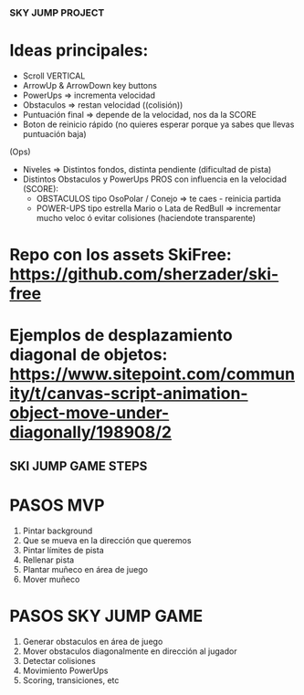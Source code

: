 ### SKY JUMP PROJECT ###

# Ideas principales:
- Scroll VERTICAL
- ArrowUp & ArrowDown key buttons
- PowerUps => incrementa velocidad
- Obstaculos => restan velocidad ((colisión))
- Puntuación final => depende de la velocidad, nos da la SCORE
- Boton de reinicio rápido (no quieres esperar porque ya sabes que llevas puntuación baja)

(Ops)
- Niveles => Distintos fondos, distinta pendiente (dificultad de pista)
- Distintos Obstaculos y PowerUps PROS con influencia en la velocidad (SCORE):
    - OBSTACULOS tipo OsoPolar / Conejo => te caes - reinicia partida
    - POWER-UPS tipo estrella Mario o Lata de RedBull => incrementar mucho veloc ó evitar colisiones (haciendote transparente)

# Repo con los assets SkiFree: https://github.com/sherzader/ski-free


# Ejemplos de desplazamiento diagonal de objetos: https://www.sitepoint.com/community/t/canvas-script-animation-object-move-under-diagonally/198908/2




## SKI JUMP GAME STEPS ##

# PASOS MVP

1. Pintar background
2. Que se mueva en la dirección que queremos
3. Pintar límites de pista
4. Rellenar pista
5. Plantar muñeco en área de juego
6. Mover muñeco


# PASOS SKY JUMP GAME

1. Generar obstaculos en área de juego
2. Mover obstaculos diagonalmente en dirección al jugador
3. Detectar colisiones
4. Movimiento PowerUps
5. Scoring, transiciones, etc